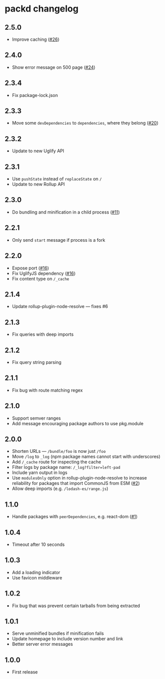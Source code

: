 # packd changelog

## 2.5.0

* Improve caching ([#26](https://github.com/Rich-Harris/packd/pull/26))

## 2.4.0

* Show error message on 500 page ([#24](https://github.com/Rich-Harris/packd/pull/24))

## 2.3.4

* Fix package-lock.json

## 2.3.3

* Move some `devDependencies` to `dependencies`, where they belong ([#20](https://github.com/Rich-Harris/packd/pull/20))

## 2.3.2

* Update to new Uglify API

## 2.3.1

* Use `pushState` instead of `replaceState` on `/`
* Update to new Rollup API

## 2.3.0

* Do bundling and minification in a child process ([#11](https://github.com/Rich-Harris/packd/issues/11))

## 2.2.1

* Only send `start` message if process is a fork

## 2.2.0

* Expose port ([#16](https://github.com/Rich-Harris/packd/pull/16))
* Fix UglifyJS dependency ([#16](https://github.com/Rich-Harris/packd/pull/16))
* Fix content type on `/_cache`

## 2.1.4

* Update rollup-plugin-node-resolve — fixes #6

## 2.1.3

* Fix queries with deep imports

## 2.1.2

* Fix query string parsing

## 2.1.1

* Fix bug with route matching regex

## 2.1.0

* Support semver ranges
* Add message encouraging package authors to use pkg.module

## 2.0.0

* Shorten URLs — `/bundle/foo` is now just `/foo`
* Move `/log` to `_log` (npm package names cannot start with underscores)
* Add `/_cache` route for inspecting the cache
* Filter logs by package name: `/_log?filter=left-pad`
* Include yarn output in logs
* Use `modulesOnly` option in rollup-plugin-node-resolve to increase reliability for packages that import CommonJS from ESM ([#2](https://github.com/Rich-Harris/packd/issues/2))
* Allow deep imports (e.g. `/lodash-es/range.js`)

## 1.1.0

* Handle packages with `peerDependencies`, e.g. react-dom ([#1](https://github.com/Rich-Harris/packd/issues/1))

## 1.0.4

* Timeout after 10 seconds

## 1.0.3

* Add a loading indicator
* Use favicon middleware

## 1.0.2

* Fix bug that was prevent certain tarballs from being extracted

## 1.0.1

* Serve unminified bundles if minification fails
* Update homepage to include version number and link
* Better server error messages

## 1.0.0

* First release